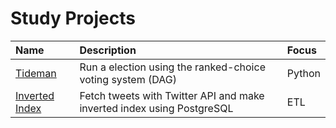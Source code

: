 # Study Projects

| Name | Description | Focus |
| :--- | :---------- | :---- |
| [Tideman](tideman) | Run a election using the ranked-choice voting system (DAG)| Python|
| [Inverted Index](tweet-inverted-index) | Fetch tweets with Twitter API and make inverted index using PostgreSQL| ETL|
